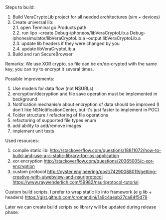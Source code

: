 Steps to build:

1. Build VeraCryptoLib project for all needed architectures (sim + devices)
2. Create universal lib:<br>
2.1.  open Terminal go Products path <br>
2.2. run lipo -create Debug-iphoneos/libVeraCryptoLib.a Debug-iphonesimulator/libVeraCryptoLib.a -output libVeraCryptoLib.a<br>
2.3. update lib headers if they were changed by you<br>
2.4. update libVeraCryptoLib.a<br>
3. Build and run SecureBrowser


Remarks:
We use XOR crypto, so file can be en/de-crypted with the same key; you can try to encrypt it several times.



Possible improvements:

1. Use models for data flow (not NSURLs)
2. encryption/decryption and file save operation must be implemented in background
3. Notification mechanism about encryption of data should be improved (I don't like NSNotificationCenter, but it's just faster to implement in POC)
4. Folder structure / refactoring of file operations
5. refactoring of supported file types enum
6. add ability to add/remove images
7. implement unit tests

Used resources:

1. compile static lib:
http://stackoverflow.com/questions/18811072/how-to-build-and-use-a-c-static-library-for-ios-application
2. xor encryption
http://stackoverflow.com/questions/20365005/c-xor-encryption
3. custom protocol
http://oyster.engineering/post/74290088019/getting-creative-with-uiwebview-and-nsurlprotocol
https://www.raywenderlich.com/59982/nsurlprotocol-tutorial


Custom build scripts.
I prefer to wrap static lib into framework (e g lib + headers)
https://gist.github.com/cromandini/1a9c4aeab27ca84f5d79

Later we can create build scripts so library will be updated during release phase.

